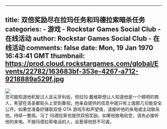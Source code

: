 
---
title: 双倍奖励尽在拉玛任务和玛德拉索暗杀任务
categories: 
    - 游戏
    - Rockstar Games Social Club - 在线活动
author: Rockstar Games Social Club - 在线活动
comments: false
date: Mon, 19 Jan 1970 16:43:41 GMT
thumbnail: https://prod.cloud.rockstargames.com/global/Events/22782/163683bf-353e-4267-a712-9218889a529f.jpg
---

<div>   
<img src="https://prod.cloud.rockstargames.com/global/Events/22782/163683bf-353e-4267-a712-9218889a529f.jpg" referrerpolicy="no-referrer"><br>您可能知道他机智过人且尖牙利齿，但拉玛·戴维斯想让人知道他是一个精明的商人，希望在洛圣都街头上受到重视。他亲自提供的信息中就只有上面那几句能安全公开。如果您准备好赚取双倍 GTA 游戏币和声望值，请接听他的来电或主动联系他。持续一整周。马丁·玛德拉索也提供双倍奖励。如果他致电给您，请务必接听他的来电。不接玛德拉索电话的人，会惹得他怒不可遏。  
</div>
            